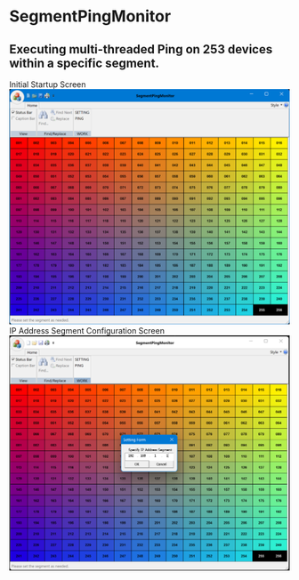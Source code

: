 # SegmentPingMonitor
## Executing multi-threaded Ping on 253 devices within a specific segment.
Initial Startup Screen
![Initial Startup Screen](<2023-08-15 151124-1.png>)
IP Address Segment Configuration Screen
![IP Address Segment Configuration Screen](<SETTING 2023-08-15 151245-1.png>)
